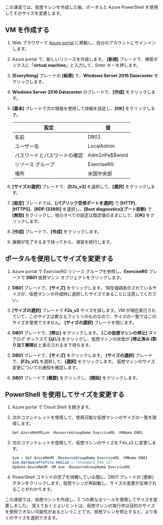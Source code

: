 この演習では、仮想マシンを作成した後、ポータルと Azure PowerShell を使用してそのサイズを変更します。

## <a name="create-a-vm"></a>VM を作成する

1. Web ブラウザーで [Azure portal](https://portal.azure.com?azure-portal=true) に移動し、自分のアカウントにサインインします。

1. Azure portal で、新しいリソースを作成します。 **[新規]** ブレードで、検索ボックスに「**virtual machine**」と入力して、Enter キーを押します。

1. **[Everything]** ブレードの **[結果]** で、**Windows Server 2016 Datacenter** をクリックします。

1. **Windows Server 2016 Datacenter** のブレードで、**[作成]** をクリックします。

1. **[基本]** ブレードで次の情報を使用して詳細を設定し、**[OK]** をクリックします。

    |設定|値|
    |---|---|
    |名前|DB01|
    |ユーザー名|LocalAdmin|
    |パスワードとパスワードの確認|Adm1nPa$$word|
    |リソース グループ|ExerciseRG|
    |場所|米国中央部|

1. **[サイズの選択]** ブレードで、**[D2s_v3]** を選択して、**[選択]** をクリックします。

1. **[設定]** ブレードでは、**[パブリック受信ポートを選択]** で **[HTTP]**、**[HTTPS]**、**[RDP (3389)]** を選択し、**[Boot diagnostics]\(ブート診断\)** で **[無効]** をクリックし、他のすべての設定は既定値のままにして、**[OK]** をクリックします。

1. **[作成]** ブレードで、**[作成]** をクリックします。

1. 展開が完了するまで待ってから、演習を続行します。

## <a name="resize-using-the-portal"></a>ポータルを使用してサイズを変更する

1. Azure portal で ExerciseRG リソース グループを参照し、**ExerciseRG** ブレードで **DB01** 仮想マシン オブジェクトをクリックします。

1. **DB01** ブレードで、**[サイズ]** をクリックします。 現在強調表示されているサイズが、仮想マシンの作成時に選択したサイズであることに注意してください。

1. **[サイズの選択]** ブレードで **F2s_v2** サイズを探します。VM が現在実行されていて、このサイズは異なるファミリのものなので、サイズの一覧ではこのサイズを使用できません。 **[サイズの選択]** ブレードを閉じます。

1. **DB01** ブレードで、**[停止]** をクリックします。 **[この仮想マシンの停止]** ダイアログ ボックスで **[はい]** をクリックし、仮想マシンの状態が **[停止済み (割り当て解除)]** と表示されるまで待ちます。

1. **DB01** ブレードで、**[サイズ]** をクリックします。 **[サイズの選択]** ブレードで、**[F2s_v2]** を選択して、**[選択]** をクリックします。 仮想マシンのサイズ変更についての通知を確認します。

1. **DB01** ブレードで **[概要]** をクリックし、**[開始]** をクリックします。

## <a name="resize-using-powershell"></a>PowerShell を使用してサイズを変更する

1. Azure portal で Cloud Shell を開きます。

1. 次のコマンドレットを使用して、使用可能な仮想マシンのサイズの一覧を取得します。

    ```PowerShell
    Get-AzureRmVMSize -ResourceGroupName ExerciseRG -VMName DB01
    ```

1. 次のコマンドレットを使用して、仮想マシンのサイズを F4s_v2 に変更します。

    ```PowerShell
    $vm = Get-AzureRmVM -ResourceGroupName ExerciseRG -VMName DB01
    $vm.HardwareProfile.VmSize = "Standard_F4s_v2"
    Update-AzureRmVM -VM $vm -ResourceGroupName ExerciseRG
    ```

1. PowerShell コマンドの完了を待機している間に、DB01 ブレードの [更新] ボタンをクリックします。仮想マシンが再起動し、サイズの変更が反映されることがわかります。

この演習では、仮想マシンを作成し、2 つの異なるツールを使用してサイズを変更しました。 覚えておくとよいヒントは、仮想マシンの実行中は目的のサイズを使用できない可能性があるということです。仮想マシンを停止すると、より多くのサイズを選択できます。